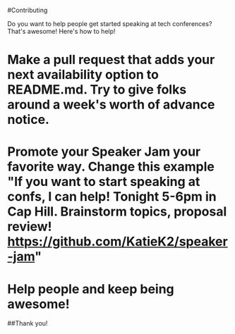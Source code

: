 #Contributing

Do you want to help people get started speaking at tech conferences? That's awesome! Here's how to help!

 # Make a pull request that adds your next availability option to README.md. Try to give folks around a week's worth of advance notice.
 # Promote your Speaker Jam your favorite way. Change this example "If you want to start speaking at confs, I can help! Tonight 5-6pm in Cap Hill. Brainstorm topics, proposal review! https://github.com/KatieK2/speaker-jam"
 # Help people and keep being awesome!

##Thank you!
